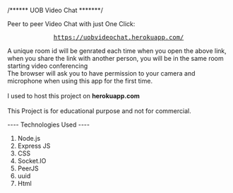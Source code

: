/****** UOB Video Chat *******/

Peer to peer Video Chat with just One Click: <br/>
<div align="center">
<pre>
<a href="https://uobvideochat.herokuapp.com/" target="_new">https://uobvideochat.herokuapp.com/</a>
</pre>
</div>
A unique room id will be genrated each time when you open the above link, when you share the link with another person, you will be in the same room starting video conferencing <br/>
The browser will ask you to have permission to your camera and microphone when using this app for the first time.
<br><br>
I used to host this project on <b>herokuapp.com</b>
<br><br>
This Project is for educational purpose and not for commercial.


---- Technologies Used ----
 1) Node.js
 2) Express JS
 3) CSS
 4) Socket.IO
 5) PeerJS
 6) uuid
 7) Html

